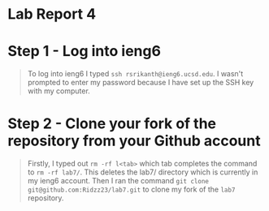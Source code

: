 # Lab Report 4

# Step 1 - Log into ieng6

> To log into ieng6 I typed `ssh rsrikanth@ieng6.ucsd.edu`. I wasn't prompted to enter my password because I have set up the SSH key with my computer.

# Step 2 - Clone your fork of the repository from your Github account 

> Firstly, I typed out `rm -rf l<tab>` which tab completes the command to `rm -rf lab7/`. This deletes the lab7/ directory which is currently in my ieng6  account. Then I ran the command `git clone git@github.com:Ridzz23/lab7.git` to clone my fork of the `lab7` repository.



